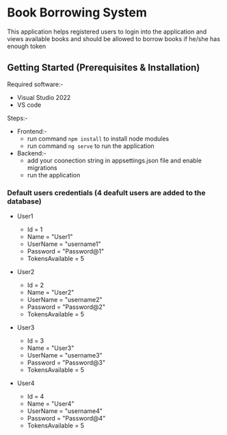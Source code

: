 # Book Borrowing System

This application helps registered users to login into the application and 
views available books and should be allowed to borrow books if he/she has enough token

## Getting Started (Prerequisites & Installation)

Required software:-
- Visual Studio 2022
- VS code

Steps:- 
- Frontend:-
    - run command `npm install` to install node modules
    - run command `ng serve` to run the application
- Backend:-
    - add your coonection string in appsettings.json file and enable migrations
    - run the application

### Default users credentials (4 deafult users are added to the database)

- User1
    - Id = 1
    - Name = "User1"
    - UserName = "username1"
    - Password = "Password@1"
    - TokensAvailable = 5 

- User2
    - Id = 2
    - Name = "User2"
    - UserName = "username2"
    - Password = "Password@2"
    - TokensAvailable = 5 

- User3
    - Id = 3
    - Name = "User3"
    - UserName = "username3"
    - Password = "Password@3"
    - TokensAvailable = 5 

- User4
    - Id = 4
    - Name = "User4"
    - UserName = "username4"
    - Password = "Password@4"
    - TokensAvailable = 5 
